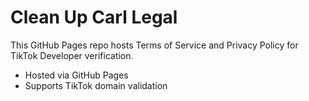 # Clean Up Carl Legal

This GitHub Pages repo hosts Terms of Service and Privacy Policy for TikTok Developer verification.

- Hosted via GitHub Pages
- Supports TikTok domain validation
